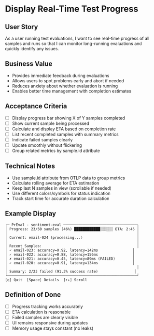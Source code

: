# Display Real-Time Test Progress

## User Story
As a user running test evaluations, I want to see real-time progress of all samples and runs so that I can monitor long-running evaluations and quickly identify any issues.

## Business Value
- Provides immediate feedback during evaluations
- Allows users to spot problems early and abort if needed
- Reduces anxiety about whether evaluation is running
- Enables better time management with completion estimates

## Acceptance Criteria
- [ ] Display progress bar showing X of Y samples completed
- [ ] Show current sample being processed
- [ ] Calculate and display ETA based on completion rate
- [ ] List recent completed samples with summary metrics
- [ ] Indicate failed samples clearly
- [ ] Update smoothly without flickering
- [ ] Group related metrics by sample.id attribute

## Technical Notes
- Use sample.id attribute from OTLP data to group metrics
- Calculate rolling average for ETA estimation
- Keep last N samples in view (scrollable if needed)
- Use different colors/symbols for status indication
- Track start time for accurate duration calculation

## Example Display
```
┌─ PrEval - sentiment-eval ──────────────────────────────────┐
│ Progress: 23/50 samples (46%) ████████████░░░░░░ ETA: 2:45 │
│                                                            │
│ Current: email-024 (processing...)                         │
│                                                            │
│ Recent Samples:                                            │
│ ✓ email-023: accuracy=0.92, latency=142ms                │
│ ✓ email-022: accuracy=0.88, latency=156ms                │
│ ✗ email-021: accuracy=0.45, latency=89ms (FAILED)        │
│ ✓ email-020: accuracy=0.91, latency=134ms                │
│                                                            │
│ Summary: 2/23 failed (91.3% success rate)                 │
└────────────────────────────────────────────────────────────┘
[q] Quit  [Space] Details  [↑↓] Scroll
```

## Definition of Done
- [ ] Progress tracking works accurately
- [ ] ETA calculation is reasonable
- [ ] Failed samples are clearly visible
- [ ] UI remains responsive during updates
- [ ] Memory usage stays constant (no leaks)